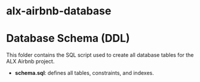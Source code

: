 # alx-airbnb-database
# Database Schema (DDL)
This folder contains the SQL script used to create all database tables for the ALX Airbnb project.

- **schema.sql**: defines all tables, constraints, and indexes.